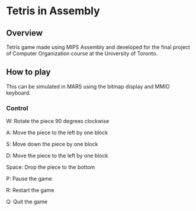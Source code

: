 # Tetris in Assembly

## Overview

Tetris game made using MIPS Assembly and developed for the final project of Computer Organization course at the University of Toronto.

## How to play

This can be simulated in MARS using the bitmap display and MMIO keyboard.

### Control

W: Rotate the piece 90 degrees clockwise

A: Move the piece to the left by one block 

S: Move down the piece by one block

D: Move the piece to the left by one block 

Space: Drop the piece to the bottom

P: Pause the game

R: Restart the game

Q: Quit the game

